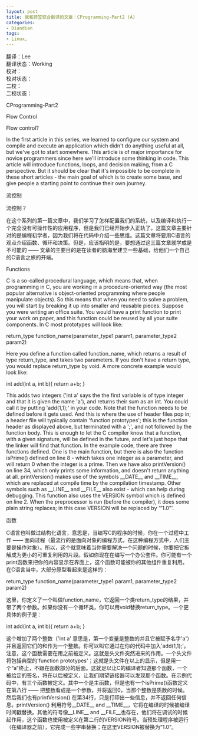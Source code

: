 ```yaml
---
layout: post
title: 我和荷笠联合翻译的文章：CProgramming-Part2 (A)
categories:
- Diandian
tags:
- Linux, 
---
```

<p>翻译：Lee <br />翻译状态：Working<br />校对：<br />校对状态：<br />二校：<br />二校状态：<br /></p>
<p>CProgramming-Part2</p>
<p>Flow Control</p>
<p>Flow control?</p>
<p>In the first article in this series, we learned to configure our system and compile and execute an application which didn't do anything useful at all, but we've got to start somewhere. This article is of major importance for novice programmers since here we'll introduce some thinking in code. This article will introduce functions, loops, and decision making, from a C perspective. But it should be clear that it's impossible to be complete in these short articles - the main goal of which is to create some base, and give people a starting point to continue their own journey.</p>
<p>流控制</p>
<p>流控制？</p>
<p>在这个系列的第一篇文章中，我们学习了怎样配置我们的系统，以及编译和执行一个完全没有可操作性的应用程序，但是我们已经开始步入正轨了。这篇文章主要针对的是编程初学者，因为我们将在代码中介绍一些思维。这篇文章将要用C语言的观点介绍函数、循环和决策。但是，应该指明的是，要想通过这三篇文章就学成是不可能的 —— 文章的主要目的是在读者的脑海里建立一些基础，给他们一个自己的C语言之旅的开端。</p>
<p>Functions</p>
<p>C is a so-called procedural language, which means that, when programming in C, you are working in a procedure-oriented way (the most popular alternative is object-oriented programming where people manipulate objects). So this means that when you need to solve a problem, you will start by breaking it up into smaller and reusable pieces. Suppose you were writing an office suite. You would have a print function to print your work on paper, and this function could be reused by all your suite components. In C most prototypes will look like:</p>
<p>return_type function_name(parameter_type1 param1, parameter_type2 param2)</p>
<p>Here you define a function called function_name, which returns a result of type return_type, and takes two parameters. If you don't have a return type, you would replace return_type by void. A more concrete example would look like:</p>
<p>int add(int a, int b){ return a+b; }</p>
<p>This adds two integers ('int a' says the the first variable is of type integer and that it is given the name 'a'), and returns their sum as an int. You could call it by putting 'add(1,1);' in your code. Note that the function needs to be defined before it gets used. And this is where the use of header files pop in; a header file will typically contain 'function prototypes'; this is the function header as displayed above, but terminated with a ';', and not followed by the function body. This is enough to let the C compiler know that a function, with a given signature, will be defined in the future, and let's just hope that the linker will find that function. In the example code, there are three functions defined. One is the main function, but there is also the function isPrime() defined on line 8 - which takes one integer as a parameter, and will return 0 when the integer is a prime. Then we have also printVersion() on line 34, which only prints some information, and doesn't return anything at all. printVersion() makes use of the symbols __DATE__ and __TIME__, which are replaced at compile time by the compilation timestamp. Other symbols such as __LINE__ and __FILE__ also exist - which can help during debugging. This function also uses the VERSION symbol which is defined on line 2. When the preprocessor is run (before the compiler), it does some plain string replaces; in this case VERSION will be replaced by '“1.0”'.</p>
<p>函数</p>
<p>C语言也叫做过结构化语言，意思是，当编写C的程序的时候，你在一个过程中工作 —— 面向过程（最流行的是面向对象的编程方式，在这种编程方式中，人们主要是操作对象）。所以，这个就意味着当你需要解决一个问题的时候，你要把它拆解成为更小的可重复利用的片段。假如你现在在编写一个办公套件。你可能有一个print函数来把你的内容显示在界面上，这个函数可能被你的其他组件重复利用。在C语言当中，大部分原型看起来是这样的：</p>
<p>return_type function_name(parameter_type1 param1, parameter_type2 param2)</p>
<p>这里，你定义了一个叫做function_name，它返回一个类return_type的结果，并带了两个参数。如果你没有一个循环类，你可以用void替换return_type。一个更具体的例子是：</p>
<p>int add(int a, int b){ return a+b; }</p>
<p>这个增加了两个整数（'int a' 意思是，第一个变量是整数的并且它被赋予名字'a'）并且返回它们的和作为一个整数。你可以叫它通过在你的代码中加入'add(1,1);'。注意，这个函数需要在用之前被定义。这就是头文件突然进来的作用。一个头文件将包括典型的'function prototypes'；这就是头文件在以上的显示，但是用一个“a”终止，不跟在函数部分的后面。这就足以让C的编译者知道那个函数，一个被给定的签名，将在以后被定义，让我们期望链接器可以发现那个函数。在示例代码中，有三个函数被定义。其中一个是主函数，但是也有一个isPrime()函数定义在第八行 —— 把整数看成是一个参数，并将返回0，当那个整数是质数的时候。然后我们也有printVersion() 在第34行，只是打印出一些信息，并不返回任何信息。printVersion() 利用符号__DATE__ and __TIME__，它将在编译的时候被编译时间戳替换。其他的符号像__LINE__ and __FILE__也存在，他们将在调试的时候起作用，这个函数也使用被定义在第二行的VERSION符号。当预处理程序被运行（在编译器之前），它完成一些字串替换；在这里VERSION被替换为“1.0”。</p>
<br />
<p><br /></p>